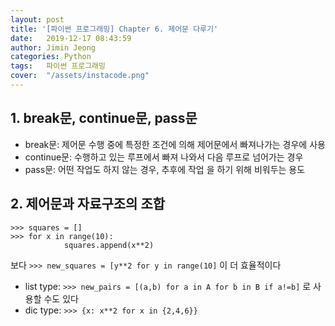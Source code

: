 ```yaml
---
layout: post
title: '[파이썬 프로그래밍] Chapter 6. 제어문 다루기'
date:   2019-12-17 08:43:59
author: Jimin Jeong
categories: Python
tags:	파이썬 프로그래밍
cover:  "/assets/instacode.png"
---
```


## 1. break문, continue문, pass문
* break문: 제어문 수행 중에 특정한 조건에 의해 제어문에서 빠져나가는 경우에 사용
* continue문: 수행하고 있는 루프에서 빠져 나와서 다음 루프로 넘어가는 경우
* pass문: 어떤 작업도 하지 않는 경우, 추후에 작업 을 하기 위해 비워두는 용도

## 2. 제어문과 자료구조의 조합
```
>>> squares = []
>>> for x in range(10):
			squares.append(x**2) 
```
보다
`>>> new_squares = [y**2 for y in range(10]` 이 더 효율적이다

* list type:  `>>> new_pairs = [(a,b) for a in A for b in B if a!=b]` 로 사용할 수도 있다
* dic type: `>>> {x: x**2 for x in {2,4,6}}`
